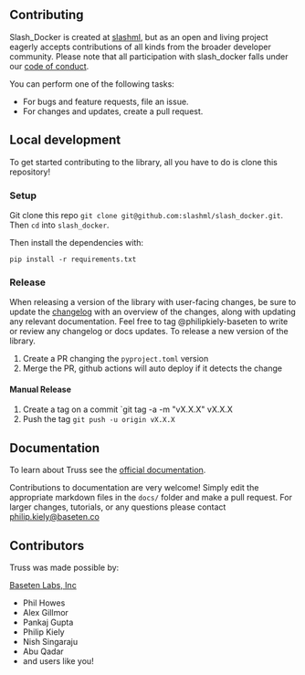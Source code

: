 ## Contributing

Slash_Docker is created at [slashml](https://slashml.co), but as an open and living project eagerly accepts contributions of all kinds from the broader developer community. Please note that all participation with slash_docker falls under our [code of conduct](CODE_OF_CONDUCT.md).


You can perform one of the following tasks:

* For bugs and feature requests, file an issue.
* For changes and updates, create a pull request.

## Local development

To get started contributing to the library, all you have to do is clone this repository!

### Setup

Git clone this repo `git clone git@github.com:slashml/slash_docker.git`. Then `cd` into `slash_docker`.


Then install the dependencies with:
```
pip install -r requirements.txt
```


### Release

When releasing a version of the library with user-facing changes, be sure to update the [changelog](docs/CHANGELOG.md) with an overview of the changes, along with updating any relevant documentation. Feel free to tag @philipkiely-baseten to write or review any changelog or docs updates.
To release a new version of the library.

1. Create a PR changing the `pyproject.toml` version
2. Merge the PR, github actions will auto deploy if it detects the change

#### Manual Release

1. Create a tag on a commit `git tag -a -m "vX.X.X" vX.X.X
2. Push the tag  `git push -u origin vX.X.X`

## Documentation

To learn about Truss see the [official documentation](https://truss.baseten.co).

Contributions to documentation are very welcome! Simply edit the appropriate markdown files in the `docs/` folder and make a pull request. For larger changes, tutorials, or any questions please contact [philip.kiely@baseten.co](mailto:philip.kiely@baseten.co)

## Contributors

Truss was made possible by:

[Baseten Labs, Inc](http://baseten.co)
* Phil Howes
* Alex Gillmor
* Pankaj Gupta
* Philip Kiely
* Nish Singaraju
* Abu Qadar
* and users like you!
